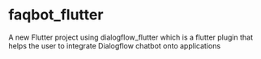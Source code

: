 # faqbot_flutter

A new Flutter project using dialogflow_flutter which is a flutter plugin that helps the user to integrate Dialogflow chatbot onto applications
